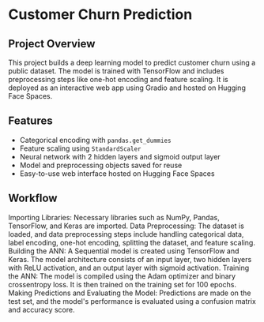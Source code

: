 # Customer Churn Prediction

## Project Overview

This project builds a deep learning model to predict customer churn using a public dataset. The model is trained with TensorFlow and includes preprocessing steps like one-hot encoding and feature scaling. It is deployed as an interactive web app using Gradio and hosted on Hugging Face Spaces.

## Features

- Categorical encoding with `pandas.get_dummies`  
- Feature scaling using `StandardScaler`  
- Neural network with 2 hidden layers and sigmoid output layer  
- Model and preprocessing objects saved for reuse  
- Easy-to-use web interface hosted on Hugging Face Spaces  

## Workflow

Importing Libraries: Necessary libraries such as NumPy, Pandas, TensorFlow, and Keras are imported.
Data Preprocessing: The dataset is loaded, and data preprocessing steps include handling categorical data, label encoding, one-hot encoding, splitting the dataset, and feature scaling.
Building the ANN: A Sequential model is created using TensorFlow and Keras. The model architecture consists of an input layer, two hidden layers with ReLU activation, and an output layer with sigmoid activation.
Training the ANN: The model is compiled using the Adam optimizer and binary crossentropy loss. It is then trained on the training set for 100 epochs.
Making Predictions and Evaluating the Model: Predictions are made on the test set, and the model's performance is evaluated using a confusion matrix and accuracy score.
